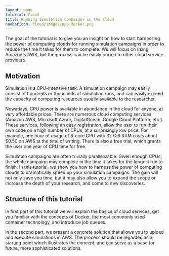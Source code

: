 ```yaml
---
layout: page
tutorial: Cloud
title: Running Simulation Campaigns in the Cloud
navbarIcon: cloud/images/opp_docker.png
---
```


The goal of the tutorial is to give you an insight on how to start harnessing
the power of computing clouds for running simulation campaigns in order to
reduce the time it takes for them to complete. We will focus on using Amazon's
AWS, but the process can be easily ported to other cloud service providers.

## Motivation

Simulation is a CPU-intensive task. A simulation campaign may easily consist of
hundreds or thousands of simulation runs, and can easily exceed the capacity of
computing resources usually available to the researcher.

Nowadays, CPU power is available in abundance in the cloud for anyone, at very
affordable prices. There are numerous cloud computing services (Amazon AWS,
Microsoft Azure, DigitalOcean, Google Cloud Platform, etc.). These services,
following an easy registration, allow the user to run their own code on a high
number of CPUs, at a surprisingly low price. For example, one hour of usage of
8-core CPU with 32 GiB RAM costs about $0.50 on AWS at the time of writing.
There is also a free trial, which grants the user one year of CPU time for free.

Simulation campaigns are often trivially parallelizable. Given enough CPUs, the
whole campaign may complete in the time it takes for the longest run to finish.
In this tutorial, we show you how to harness the power of computing clouds to
dramatically speed up your simulation campaigns. The gain will not only save you
time, but it may also allow you to expand the scope or increase the depth of
your research, and come to new discoveries.

## Structure of this tutorial

In first part of this tutorial we will explain the basics of cloud services,
get you familiar with the concepts of Docker, the most commonly used container
technology, and introduce job queues.

In the second part, we present a concrete solution that allows you to upload
and execute simulations in AWS. The process should be regarded as a starting
point which illustrates the concept, and can serve as a base for future, more
sophisticated solutions.

